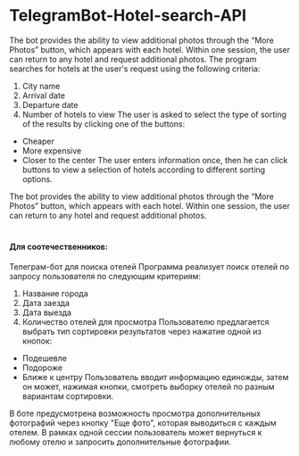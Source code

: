 # TelegramBot-Hotel-search-API
The bot provides the ability to view additional photos through the “More Photos” button, which appears with each hotel. Within one session, the user can return to any hotel and request additional photos.
The program searches for hotels at the user's request using the following criteria:

1. City name
2. Arrival date
3. Departure date
4. Number of hotels to view
The user is asked to select the type of sorting of the results by clicking one of the buttons:
- Cheaper
- More expensive
- Closer to the center
The user enters information once, then he can click buttons to view a selection of hotels according to different sorting options.

The bot provides the ability to view additional photos through the “More Photos” button, which appears with each hotel. Within one session, the user can return to any hotel and request additional photos.
#
#### Для соотечественников: 
Телеграм-бот для поиска отелей
Программа реализует поиск отелей по запросу пользователя по следующим критериям:

1. Название города
2. Дата заезда
3. Дата выезда
4. Количество отелей для просмотра
Пользователю предлагается выбрать тип сортировки результатов через нажатие одной из кнопок:
- Подешевле
- Подороже
- Ближе к центру
Пользователь вводит информацию единожды, затем он может, нажимая кнопки, смотреть выборку отелей по разным вариантам сортировки.

В боте предусмотрена возможность просмотра дополнительных фотографий через кнопку "Еще фото", которая выводиться с каждым отелем. В рамках одной сессии пользователь может вернуться к любому отелю и запросить дополнительные фотографии.
